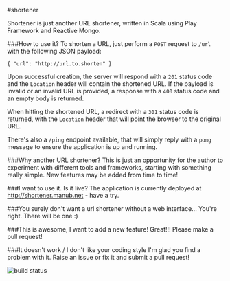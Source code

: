 #shortener

Shortener is just another URL shortener, written in Scala using Play Framework and Reactive Mongo. 

###How to use it?
To shorten a URL, just perform a `POST` request to `/url` with the following JSON payload:

    { "url": "http://url.to.shorten" }

Upon successful creation, the server will respond with a `201` status code and the `Location` header will contain the shortened URL. If the payload is invalid or an invalid URL is provided, a response with a `400` status code and an empty body is returned.  

When hitting the shortened URL, a redirect with a `301` status code is returned, with the `Location` header that will point the browser to the original URL.

There's also a `/ping` endpoint available, that will simply reply with a `pong` message to ensure the application is up and running.

###Why another URL shortener?
This is just an opportunity for the author to experiment with different tools and frameworks, starting with something really simple. New features may be added from time to time!

###I want to use it. Is it live?
The application is currently deployed at http://shortener.manub.net - have a try.

###You surely don't want a url shortener without a web interface...
You're right. There will be one :)

###This is awesome, I want to add a new feature!
Great!!! Please make a pull request!

###It doesn't work / I don't like your coding style
I'm glad you find a problem with it. Raise an issue or fix it and submit a pull request!

![build status](https://codeship.com/projects/feadae30-a40e-0132-88e8-2e02871ce1a0/status?branch=master)